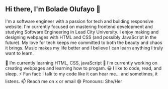 ## Hi there, I'm Bolade Olufayo 👋

I'm a software engineer with a passion for tech and building responsive website. I'm currently focused on mastering frontend development and studying Software Engineering in Lead City University. I enjoy making and designing webpages with HTML and CSS (and possibly JavaScript in the future). My love for tech keeps me committed to both the beauty and chaos it brings. Music makes my life better and I believe I can learn anything I truly want to learn.


🌱 I’m currently learning HTML, CSS, javaScript
🔭 I’m currently working on creating webpages and learning how to progam.
😀 I like to code, read, and sleep.
⚡ Fun fact:  I talk to my code like it can hear me… and sometimes, it listens.
📫 Reach me on x or email
😄 Pronouns: She/Her
